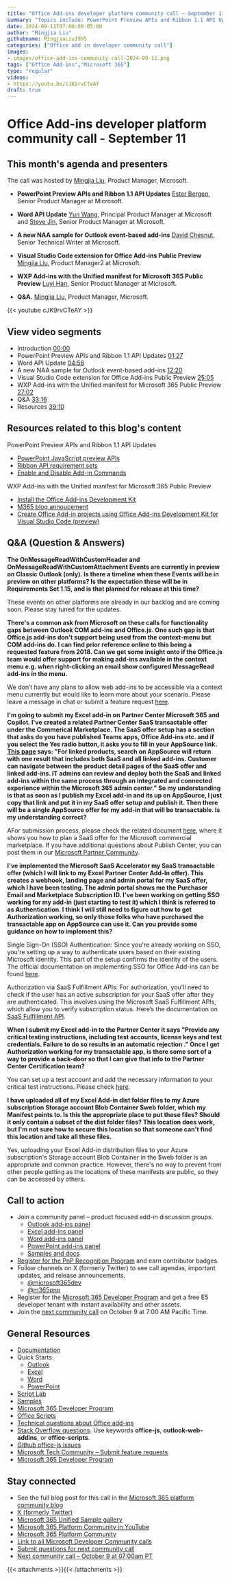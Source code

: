 ```yaml
---
title: "Office Add-ins developer platform community call – September 11, 2024"
summary: "Topics include: PowerPoint Preview APIs and Ribbon 1.1 API Updates​ by Ester Bergen​, Senior Product Manager at Microsoft, Word API Update​ by Yun Wang, Principal Product Manager​ at Microsoft and Steve Jin, Senior Product Manager at Microsoft, A new NAA sample for Outlook event-based add-ins​ by David Chesnut, Senior Technical Writer at Microsoft, Visual Studio Code extension for Office Add-ins Public Preview by Mingjia Liu, Product Manager2 at Microsoft.  Call hosted by Mingjia Liu, Product Manager2 at Microsoft. WXP Add-ins with the Unified manifest for Microsoft 365 Public Preview by Luyi Han​, Senior Product Manager​ at Microsoft.Recorded on September 11, 2024."
date: 2024-09-11T07:00:00-05:00
author: "Mingjia Liu"
githubname: MingjiaLiu1995
categories: ["Office add in developer community call"]
images:
- images/office-add-ins-community-call-2024-09-11.png
tags: ["Office Add-ins","Microsoft 365"]
type: "regular"
videos:
- https://youtu.be/cJK9rvCTeAY
draft: true
---
```


# Office Add-ins developer platform community call - September 11

## This month's agenda and presenters

The call was hosted by [Mingjia Liu](https://www.linkedin.com/in/mingjia-liu-90a69a24a/), Product Manager, Microsoft.

* **PowerPoint Preview APIs and Ribbon 1.1 API Updates** [Ester Bergen](https://www.linkedin.com/in/esterbergen/), Senior Product Manager at Microsoft.
* **Word API Update** [Yun Wang](https://www.linkedin.com/in/airwangyun/), Principal Product Manager at Microsoft and [Steve Jin](https://www.linkedin.com/in/steve-jin-61b08011), Senior Product Manager at Microsoft.
* **A new NAA sample for Outlook event-based add-ins** [David Chesnut](https://www.linkedin.com/in/davidpchesnut), Senior Technical Writer at Microsoft.
* **Visual Studio Code extension for Office Add-ins Public Preview** [Mingjia Liu](https://www.linkedin.com/in/mingjia-liu-90a69a24a/), Product Manager2 at Microsoft.
* **WXP Add-ins with the Unified manifest for Microsoft 365 Public Preview** [Luyi Han](https://www.linkedin.com/in/luyihan/), Senior Product Manager at Microsoft.

* **Q&A.** [Mingjia Liu](https://www.linkedin.com/in/mingjia-liu-90a69a24a/), Product Manager, Microsoft.

{{< youtube cJK9rvCTeAY >}}

## View video segments

* Introduction [00:00](https://youtu.be/cJK9rvCTeAY?t=0)
* PowerPoint Preview APIs and Ribbon 1.1 API Updates [01:27](https://youtu.be/cJK9rvCTeAY?t=87)
* Word API Update [04:56](https://youtu.be/cJK9rvCTeAY?t=296)
* A new NAA sample for Outlook event-based add-ins [12:20](https://youtu.be/cJK9rvCTeAY?t=740)
* Visual Studio Code extension for Office Add-ins Public Preview [25:05](https://youtu.be/cJK9rvCTeAY?t=1505)
* WXP Add-ins with the Unified manifest for Microsoft 365 Public Preview [27:02](https://youtu.be/cJK9rvCTeAY?t=1622)
* Q&A [33:16](https://youtu.be/cJK9rvCTeAY?t=1996)
* Resources [39:10](https://youtu.be/cJK9rvCTeAY?t=2350)

## Resources related to this blog's content
PowerPoint Preview APIs and Ribbon 1.1 API Updates
* [PowerPoint JavaScript preview APIs](https://learn.microsoft.com/javascript/api/requirement-sets/powerpoint/powerpoint-preview-apis?view=common-js-preview)
* [Ribbon API requirement sets](https://learn.microsoft.com/javascript/api/requirement-sets/common/ribbon-api-requirement-sets?view=common-js-preview#ribbon-api-11)
* [Enable and Disable Add-in Commands](https://learn.microsoft.com/office/dev/add-ins/design/disable-add-in-commands)

WXP Add-ins with the Unified manifest for Microsoft 365 Public Preview
* [Install the Office Add-ins Development Kit](https://marketplace.visualstudio.com/items?itemName=msoffice.microsoft-office-add-in-debugger)
* [M365 blog annoucement](https://devblogs.microsoft.com/microsoft365dev/announcing-the-office-add-ins-development-kit-for-visual-studio-code-public-preview/)
* [Create Office Add-in projects using Office Add-ins Development Kit for Visual Studio Code (preview)](https://learn.microsoft.com/office/dev/add-ins/develop/development-kit-overview?tabs=vscode)

## Q&A (Question & Answers)

**The OnMessageReadWithCustomHeader and OnMessageReadWithCustomAttachment Events are currently in preview on Classic Outlook (only). Is there a timeline when these Events will be in preview on other platforms? Is the expectation these will be in Requirements Set 1.15, and is that planned for release at this time?**

These events on other platforms are already in our backlog and are coming soon. Please stay tuned for the updates.

**There's a common ask from Microsoft on these calls for functionality gaps between Outlook COM add-ins and Office.js. One such gap is that Office.js add-ins don't support being used from the context-menu but COM add-ins do. I can find prior reference online to this being a requested feature from 2018. Can we get some insight onto if the Office.js team would offer support for making add-ins available in the context menu e.g. when right-clicking an email show configured MessageRead add-ins in the menu.**

We don’t have any plans to allow web add-ins to be accessible via a context menu currently but would like to learn more about your scenario. Please leave a message in chat or submit a feature request [here](https://aka.ms/m365dev-suggestions).

**I'm going to submit my Excel add-in on Partner Center Microsoft 365 and Copilot. I've created a related Partner Center SaaS transactable offer under the Commerical Marketplace. The SaaS offer setup has a section that asks do you have published Teams apps, Office Add-ins etc. and if you select the Yes radio button, it asks you to fill in your AppSource link. [This page](https://learn.microsoft.com/partner-center/marketplace-offers/plan-saas-offer) says: "For linked products, search on AppSource will return with one result that includes both SaaS and all linked add-ins. Customer can navigate between the product detail pages of the SaaS offer and linked add-ins. IT admins can review and deploy both the SaaS and linked add-ins within the same process through an integrated and connected experience within the Microsoft 365 admin center." So my understanding is that as soon as I publish my Excel add-in and its up on AppSource, I just copy that link and put it in my SaaS offer setup and publish it. Then there will be a single AppSource offer for my add-in that will be transactable. Is my understanding correct?**

AFor submission process, please check the related document [here](https://learn.microsoft.com/partner-center/marketplace-offers/plan-saas-offer), where it shows you how to plan a SaaS offer for the Microsoft commercial marketplace. If you have additional questions about Publish Center, you can post them in our [Microsoft Partner Community​](https://techcommunity.microsoft.com/category/PartnerCommunity).

**I've implemented the Microsoft SaaS Accelerator my SaaS transactable offer (which I will link to my Excel Partner Center Add-In offer). This creates a webhook, landing page and admin portal for my SaaS offer, which I have been testing. The admin portal shows me the Purchaser Email and Marketplace Subscription ID. I've been working on getting SSO working for my add-in (just starting to test it) which I think is referred to as Authentication. I think I will still need to figure out how to get Authorization working, so only those folks who have purchased the transactable app on AppSource can use it. Can you provide some guidance on how to implement this?**

Single Sign-On (SSO) Authentication: Since you're already working on SSO, you're setting up a way to authenticate users based on their existing Microsoft identity. This part of the setup confirms the identity of the users. The official documentation on implementing SSO for Office Add-ins can be found [here](https://learn.microsoft.com/office/dev/add-ins/develop/sso-in-office-add-ins?tabs=jsonmanifest).​

Authorization via SaaS Fulfillment APIs: For authorization, you'll need to check if the user has an active subscription for your SaaS offer after they are authenticated. This involves using the Microsoft SaaS Fulfillment APIs, which allow you to verify subscription status. Here’s the documentation on [SaaS Fulfillment API](https://learn.microsoft.com/partner-center/marketplace-offers/partner-center-portal/pc-saas-fulfillment-life-cycle).​

**When I submit my Excel add-in to the Partner Center it says "Provide any critical testing instructions, including test accounts, license keys and test credentials. Failure to do so results in an automatic rejection ." Once I get Authorization working for my transactable app, is there some sort of a way to provide a back-door so that I can give that info to the Partner Center Certification team?**

You can set up a test account and add the necessary information to your critical test instructions. Please check [here](https://learn.microsoft.com/partner-center/marketplace-offers/add-in-submission-guide). 

**I have uploaded all of my Excel Add-in dist folder files to my Azure subscription Storage account Blob Container $web folder, which my Manifest points to. Is this the appropriate place to put these files? Should it only contain a subset of the dist folder files? This location does work, but I'm not sure how to secure this location so that someone can't find this location and take all these files.**

Yes, uploading your Excel Add-in distribution files to your Azure subscription's Storage account Blob Container in the $web folder is an appropriate and common practice. However, there's no way to prevent from other people getting as the locations of these manifests are public, so they can be accessed by others.

## Call to action

* Join a community panel – product focused add-in discussion groups.
    * [Outlook add-ins panel](https://ux.microsoft.com/Panel/OutlookAddinDeveloper)
    * [Excel add-ins panel](https://ux.microsoft.com/Panel/ExcelAddinDeveloper)
    * [Word add-ins panel](https://ux.microsoft.com/Panel/WordAddinDeveloper)
    * [PowerPoint add-ins panel](https://ux.microsoft.com/Panel/PowerPointAddinDeveloper)
    * [Samples and docs](https://ux.microsoft.com/Panel/OfficeAddinImproveSamplesDocs)
* [Register for the PnP Recognition Program](https://pnp.github.io/recognitionprogram/) and earn contributor badges.
* Follow channels on X (formerly Twitter) to see call agendas, important updates, and release announcements.
    * [@microsoft365dev](https://twitter.com/microsoft365dev)
    * [@m365pnp](https://twitter.com/m365pnp)
* Register for the [Microsoft 365 Developer Program](https://aka.ms/m365/devprogram) and get a free E5 developer tenant with instant availability and other assets.
* Join the [next community call](https://aka.ms/officeaddinscommunitycall) on October 9 at 7:00 AM Pacific Time.

## General Resources

* [Documentation](https://aka.ms/office-add-ins-docs)
* Quick Starts:
    * [Outlook](https://learn.microsoft.com/office/dev/add-ins/quickstarts/outlook-quickstart)
    * [Excel](https://learn.microsoft.com/office/dev/add-ins/quickstarts/excel-quickstart-jquery)
    * [Word](https://learn.microsoft.com/office/dev/add-ins/quickstarts/word-quickstart)
    * [PowerPoint](https://learn.microsoft.com/office/dev/add-ins/quickstarts/powerpoint-quickstart)
* [Script Lab](https://aka.ms/getscriptlab)
* [Samples](https://aka.ms/officeaddinsamples)
* [Microsoft 365 Developer Program](https://aka.ms/M365devprogram)
* [Office Scripts](aka.ms/office-scripts-docs)
* [Technical questions about Office add-ins](https://aka.ms/office-addins-dev-questions)
* [Stack Overflow questions](https://stackoverflow.com). Use keywords **office-js**, **outlook-web-addins**, or **office-scripts**.
* [Github office-js issues](https://github.com/OfficeDev/office-js/issues)
* [Microsoft Tech Community – Submit feature requests](https://aka.ms/m365dev-suggestions)
* [Microsoft 365 Developer Program](https://aka.ms/M365devprogram)

## Stay connected

* See the full blog post for this call in the [Microsoft 365 platform community blog](https://aka.ms/m365pnp/blog)
* [X (formerly Twitter)](https://twitter.com/microsoft365dev)
* [Microsoft 365 Unified Sample gallery](https://aka.ms/community/samples)
* [Microsoft 365 Platform Community in YouTube](https://aka.ms/community/videos)
* [Microsoft 365 Platform Community](https://aka.ms/community/home)
* [Link to all Microsoft Developer Community calls](https://aka.ms/M365DevCalls)
* [Submit questions for next community call](https://aka.ms/officeaddinsform)
* [Next community call – October 9 at 07:00am PT](https://aka.ms/officeaddinscommunitycall)

{{< attachments >}}{{< /attachments >}}
